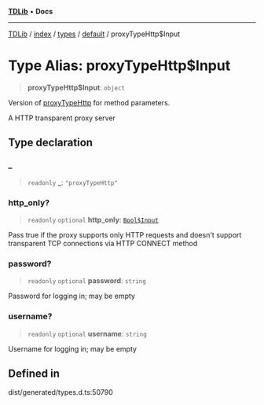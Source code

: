 [**TDLib**](../../../../../../README.md) • **Docs**

***

[TDLib](../../../../../../modules.md) / [index](../../../../../README.md) / [types](../../../README.md) / [default](../README.md) / proxyTypeHttp$Input

# Type Alias: proxyTypeHttp$Input

> **proxyTypeHttp$Input**: `object`

Version of [proxyTypeHttp](proxyTypeHttp.md) for method parameters.

A HTTP transparent proxy server

## Type declaration

### \_

> `readonly` **\_**: `"proxyTypeHttp"`

### http\_only?

> `readonly` `optional` **http\_only**: [`Bool$Input`](Bool$Input.md)

Pass true if the proxy supports only HTTP requests and doesn't support transparent TCP connections via HTTP CONNECT method

### password?

> `readonly` `optional` **password**: `string`

Password for logging in; may be empty

### username?

> `readonly` `optional` **username**: `string`

Username for logging in; may be empty

## Defined in

dist/generated/types.d.ts:50790
